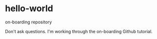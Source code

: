 # hello-world
on-boarding repository

Don't ask questions. I'm working through the on-boarding Github tutorial.
